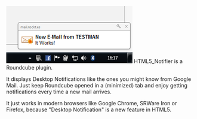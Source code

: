 ![ScreenShot](/screenshot.png)
HTML5_Notifier is a Roundcube plugin.

It displays Desktop Notifications like the ones you might know from Google Mail. Just keep Roundcube opened in a (minimized) tab and enjoy getting notifications every time a new mail arrives.

It just works in modern browsers like Google Chrome, SRWare Iron or Firefox, because "Desktop Notification" is a new feature in HTML5.
